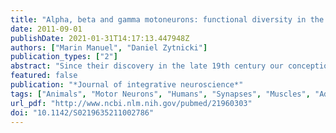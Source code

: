 ```yaml
---
title: "Alpha, beta and gamma motoneurons: functional diversity in the motor system's final pathway"
date: 2011-09-01
publishDate: 2021-01-31T14:17:13.447948Z
authors: ["Marin Manuel", "Daniel Zytnicki"]
publication_types: ["2"]
abstract: "Since their discovery in the late 19th century our conception of motoneurons has steadily evolved. Motoneurons share the same general function: they drive the contraction of muscle fibers and are the final common pathway, i.e., the seat of convergence of all the central and peripheral pathways involved in motricity. However, motoneurons innervate different types of muscular targets. Ordinary muscle fibers are subdivided into three main subtypes according to their structural and mechanical properties. Intrafusal muscle fibers located within spindles can elicit either a dynamic, or a static, action on the spindle sensory endings. No less than seven categories of motoneurons have thereby been identified on the basis of their innervation pattern. This functional diversity has hinted at a similar diversity in the inputs each motoneuron receives, as well as in the electrical, or cellular, properties of the motoneurons that match the properties of their muscle targets. The notion of the diverse properties of motoneurons has been well established by the work of many prominent neuroscientists. But in today's scientific literature, it tends to fade and motoneurons are often thought of as a homogenous group, which develop from a given population of precursor cells, and which express a common set of molecules. We first present here the historical milestones that led to the recognition of the functional diversity of motoneurons. We then review how the intrinsic electrical properties of motoneurons are precisely tuned in each category of motoneurons in order to produce an output that is adapted to the contractile properties of their specific targets."
featured: false
publication: "*Journal of integrative neuroscience*"
tags: ["Animals", "Motor Neurons", "Humans", "Synapses", "Muscles", "Adaptation- Physiological", "#nosource"]
url_pdf: "http://www.ncbi.nlm.nih.gov/pubmed/21960303"
doi: "10.1142/S0219635211002786"
---
```



